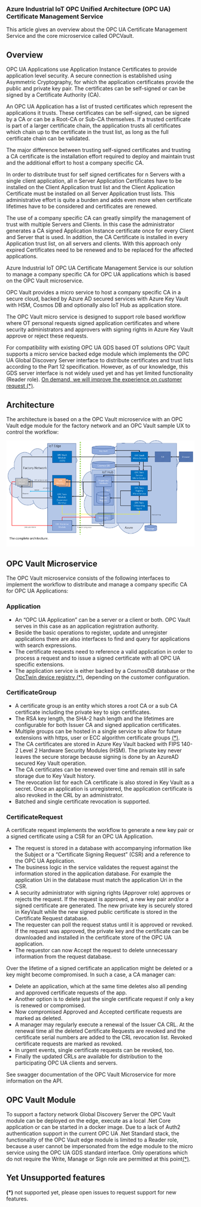 ### Azure Industrial IoT OPC Unified Architecture (OPC UA) Certificate Management Service

This article gives an overview about the OPC UA Certificate Management Service and the core microservice called OPCVault.

## Overview

OPC UA Applications use Application Instance Certificates to provide application level security. 
A secure connection is established using Asymmetric Cryptography, for which the application 
certificates provide the public and private key pair. 
The certificates can be self-signed or can be signed by a Certificate Authority (CA).

An OPC UA Application has a list of trusted certificates which represent the applications it trusts. 
These certificates can be self-signed, can be signed by a CA or can be a Root-CA or Sub-CA themselves. 
If a trusted certificate is part of a larger certificate chain, the application trusts all certificates 
which chain up to the certificate in the trust list, as long as the full certificate chain can be validated.

The major difference between trusting self-signed certificates and trusting a CA certificate 
is the installation effort required to deploy and maintain trust and the additional effort 
to host a company specific CA. 

In order to distribute trust for self signed certificates for n Servers with a single client 
application, all n Server Application Certificates have to be installed on the Client 
Application trust list and the Client Application Certificate must be installed on all 
Server Application trust lists. This administrative effort is quite a burden and adds 
even more when certificate lifetimes have to be considered and certificates are renewed.

The use of a company specific CA can greatly simplify the management of trust with 
multiple Servers and Clients. In this case the administrator generates a CA signed 
Application Instance certificate once for every Client and Server that is used. 
In addition, the CA Certificate is installed in every Application trust list, 
on all servers and clients. With this approach only expired Certificates need to 
be renewed and to be replaced for the affected applications.

Azure Industrial IoT OPC UA Certificate Management Service is our solution to 
manage a company specific CA for OPC UA applications which is based on the OPC Vault microservice.

OPC Vault provides a micro service to host a company specific CA in a secure 
cloud, backed by Azure AD secured services with Azure Key Vault with HSM, 
Cosmos DB and optionally also IoT Hub as application store.

The OPC Vault micro service is designed to support role based workflow where OT 
personal requests signed application certificates and where security 
administrators and approvers with signing rights in Azure Key Vault 
approve or reject these requests.

For compatibility with existing OPC UA GDS based OT solutions OPC Vault 
supports a micro service backed edge module which implements the 
OPC UA Global Discovery Server interface to distribute certificates 
and trust lists according to the Part 12 specification. 
However, as of our knowledge, this GDS server interface is not widely 
used yet and has yet limited functionality (Reader role). [On demand, we will 
improve the experience on customer request (*)](/docs/Yet-Unsupported-features).

## Architecture

The architecture is based on a the OPC Vault microservice with an OPC Vault 
edge module for the factory network and an OPC Vault sample UX to control the workflow:

![OPCVault Architecture](opcvaultarchitecture.png "OPCVault architecture")


## OPC Vault Microservice

The OPC Vault microservice consists of the following interfaces to implement 
the workflow to distribute and manage a company specific CA for OPC UA Applications:

### Application 
- An “OPC UA Application” can be a server or a client or both. OPC Vault serves in this 
case as an application registration authority. 
- Beside the basic operations to register, 
update and unregister applications there are also interfaces to find and query 
for applications with search expressions. 
- The certificate requests need to reference 
a valid application in order to process a request and to issue a signed certificate 
with all OPC UA specific extensions. 
- The application service is either backed by a CosmosDB 
database or the [OpcTwin device registry (*)](/docs/Yet-Unsupported-features), depending on the customer configuration.

### CertificateGroup
- A certificate group is an entity which stores a root CA or a sub CA certificate 
including the private key to sign certificates. 
- The RSA key length, the SHA-2 hash length 
and the lifetimes are configurable for both Issuer CA and signed application certificates. 
- Multiple groups can be hosted in a single service to allow for future extensions with https, 
user or ECC algorithm certificate groups [(*)](/docs/Yet-Unsupported-features). 
- The CA certificates are stored in Azure Key Vault backed with FIPS 140-2 Level 2 Hardware Security Modules (HSM). 
The private key never leaves the secure storage because signing is done 
by an AzureAD secured Key Vault operation. 
- The CA certificates can be renewed over time and 
remain still in safe storage due to Key Vault history. 
- The revocation list for each CA certificate is also stored in Key Vault as a secret. 
Once an application is unregistered, the application certificate is also revoked in the CRL by an administrator.
- Batched and single certificate revocation is supported.

### CertificateRequest
A certificate request implements the workflow to generate a new key pair or a signed certificate using a CSR for an OPC UA Application. 
- The request is stored in a database with accompanying information like the Subject or a “Certificate Signing Request” (CSR) and a reference to the OPC UA Application. 
- The business logic in the service validates the request against the information stored in the application database. 
For example the application Uri in the database must match the application Uri in the CSR.
- A security administrator with signing rights (Approver role) approves or rejects the request. If the request is approved, a new key pair and/or a signed certificate are generated. The new private key is securely stored in KeyVault while the new signed public certificate is stored in the Certificate Request database.
- The requester can poll the request status until it is approved or revoked. If the request was approved, the private key and the certificate can be downloaded and installed in the certificate store of the OPC UA application.
- The requestor can now Accept the request to delete unnecessary information from the request database. 

Over the lifetime of a signed certificate an application might be deleted or a key might become compromised. In such a case, a CA manager can:
- Delete an application, which at the same time deletes also all pending and approved certificate requests of the app. 
- Another option is to delete just the single certificate request if only a key is renewed or compromised.
- Now compromised Approved and Accepted certificate requests are marked as deleted.
- A manager may regularly execute a renewal of the Issuer CA CRL. At the renewal time all the deleted Certificate Requests are revoked and the certificate serial numbers are added to the CRL revocation list. Revoked certificate requests are marked as revoked.
- In urgent events, single certificate requests can be revoked, too.
- Finally the updated CRLs are available for distribution to the participating OPC UA clients and servers.
 
See swagger documentation of the OPC Vault Microservice for more information on the API.

## OPC Vault Module
To support a factory network Global Discovery Server the OPC Vault module can be deployed on the edge, 
execute as a local .Net Core application or can be started in a docker image. 
Due to a lack of Auth2 authentication support in the current OPC UA .Net Standard stack, 
the functionality of the OPC Vault edge module is limited to a Reader role, because a user cannot be 
impersonated from the edge module to the micro service using the OPC UA GDS standard interface. 
Only operations which do not require the Write, Manage or Sign role are permitted at this point[(*)](/docs/Yet-Unsupported-features). 

## Yet Unsupported features

**(*)** not supported yet, please open issues to request support for new features.
